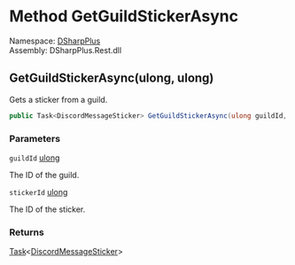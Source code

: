 # Method GetGuildStickerAsync

Namespace: [DSharpPlus](DSharpPlus.md)  
Assembly: DSharpPlus.Rest.dll

## <a id="DSharpPlus_DiscordRestClient_GetGuildStickerAsync_System_UInt64_System_UInt64_"></a>GetGuildStickerAsync\(ulong, ulong\)

Gets a sticker from a guild.

```csharp
public Task<DiscordMessageSticker> GetGuildStickerAsync(ulong guildId, ulong stickerId)
```

### Parameters

`guildId` [ulong](https://learn.microsoft.com/dotnet/api/system.uint64)

The ID of the guild.

`stickerId` [ulong](https://learn.microsoft.com/dotnet/api/system.uint64)

The ID of the sticker.

### Returns

[Task](https://learn.microsoft.com/dotnet/api/system.threading.tasks.task\-1)<[DiscordMessageSticker](DSharpPlus.Entities.DiscordMessageSticker.md)\>

